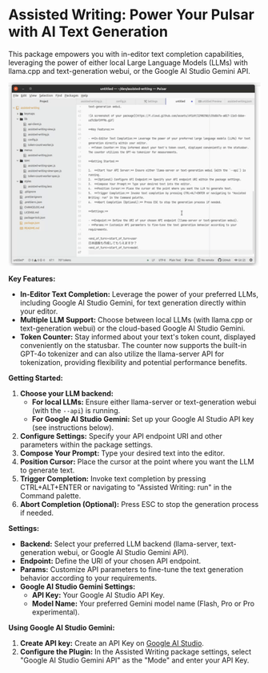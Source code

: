 # Assisted Writing: Power Your Pulsar with AI Text Generation

This package empowers you with in-editor text completion capabilities, leveraging the power of either local Large Language Models (LLMs) with llama.cpp and text-generation webui, or the Google AI Studio Gemini API.

![A screenshot](https://raw.githubusercontent.com/keyasuda/assisted-writing/images/screenshot.gif)

**Key Features:**

- **In-Editor Text Completion:** Leverage the power of your preferred LLMs, including Google AI Studio Gemini, for text generation directly within your editor.
- **Multiple LLM Support:** Choose between local LLMs (with llama.cpp or text-generation webui) or the cloud-based Google AI Studio Gemini.
- **Token Counter:** Stay informed about your text's token count, displayed conveniently on the statusbar. The counter now supports the built-in GPT-4o tokenizer and can also utilize the llama-server API for tokenization, providing flexibility and potential performance benefits.

**Getting Started:**

1.  **Choose your LLM backend:**
    - **For local LLMs:** Ensure either llama-server or text-generation webui (with the `--api`) is running.
    - **For Google AI Studio Gemini:** Set up your Google AI Studio API key (see instructions below).
2.  **Configure Settings:** Specify your API endpoint URI and other parameters within the package settings.
3.  **Compose Your Prompt:** Type your desired text into the editor.
4.  **Position Cursor:** Place the cursor at the point where you want the LLM to generate text.
5.  **Trigger Completion:** Invoke text completion by pressing CTRL+ALT+ENTER or navigating to "Assisted Writing: run" in the Command palette.
6.  **Abort Completion (Optional):** Press ESC to stop the generation process if needed.

**Settings:**

- **Backend:** Select your preferred LLM backend (llama-server, text-generation webui, or Google AI Studio Gemini API).
- **Endpoint:** Define the URI of your chosen API endpoint.
- **Params:** Customize API parameters to fine-tune the text generation behavior according to your requirements.
- **Google AI Studio Gemini Settings:**
  - **API Key:** Your Google AI Studio API Key.
  - **Model Name:** Your preferred Gemini model name (Flash, Pro or Pro experimental).

**Using Google AI Studio Gemini:**

1.  **Create API key:** Create an API Key on [Google AI Studio](https://aistudio.google.com/app/apikey).
2.  **Configure the Plugin:** In the Assisted Writing package settings, select "Google AI Studio Gemini API" as the "Mode" and enter your API Key.
